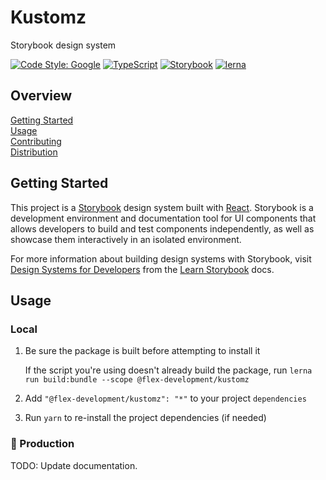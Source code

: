 # Kustomz

Storybook design system

[![Code Style: Google](https://img.shields.io/badge/code%20style-google-blueviolet.svg)](https://github.com/google/gts)
[![TypeScript](https://badgen.net/badge/-/typescript?icon=typescript&label)](https://www.typescriptlang.org/)
[![Storybook](https://cdn.jsdelivr.net/gh/storybookjs/brand@master/badge/badge-storybook.svg)](https://storybook.js.org/)
[![lerna](https://img.shields.io/badge/maintained%20with-lerna-cc00ff.svg)](https://lerna.js.org/)

## Overview

[Getting Started](#getting-started)  
[Usage](#usage)  
[Contributing](docs/CONTRIBUTING.md)  
[Distribution](docs/DISTRIBUTION.md)

## Getting Started

This project is a [Storybook](https://storybook.js.org/docs/react) design system
built with [React](https://reactjs.org). Storybook is a development environment
and documentation tool for UI components that allows developers to build and
test components independently, as well as showcase them interactively in an
isolated environment.

For more information about building design systems with Storybook, visit
[Design Systems for Developers](https://www.learnstorybook.com/design-systems-for-developers)
from the [Learn Storybook](https://www.learnstorybook.com) docs.

## Usage

### Local

1. Be sure the package is built before attempting to install it

   If the script you're using doesn't already build the package, run
   `lerna run build:bundle --scope @flex-development/kustomz`

2. Add `"@flex-development/kustomz": "*"` to your project `dependencies`

3. Run `yarn` to re-install the project dependencies (if needed)

### 🚧 Production

TODO: Update documentation.
